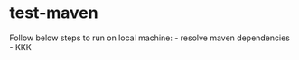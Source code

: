 # test-maven

Follow below steps to run on local machine: <incomplete>
	- resolve maven dependencies
	- KKK